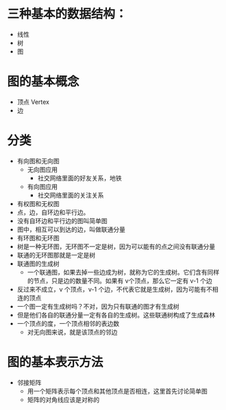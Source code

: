 # 三种基本的数据结构：
- 线性
- 树
- 图

# 图的基本概念
- 顶点 Vertex
- 边


# 分类
- 有向图和无向图
  - 无向图应用
    - 社交网络里面的好友关系，地铁
  - 有向图应用
    - 社交网络里面的关注关系
- 有权图和无权图
- 点，边，自环边和平行边。
- 没有自环边和平行边的图叫简单图
- 图中，相互可以到达的边，叫做联通分量
- 有环图和无环图
- 树是一种无环图，无环图不一定是树，因为可以能有的点之间没有联通分量
- 联通的无环图那就是一定是树
- 联通图的生成树
  - 一个联通图，如果去掉一些边成为树，就称为它的生成树。它们含有同样的节点，只是边的数量不同。如果有 v个顶点，那么它一定有 v-1 个边
- 反过来不成立，v 个顶点，v-1 个边，不代表它就是生成树，因为可能有不相连的顶点
- 一个图一定有生成树吗？不对，因为只有联通的图才有生成树
- 但是他们各自的联通分量一定有各自的生成树。这些联通树构成了生成森林
- 一个顶点的度，一个顶点相邻的表边数
  - 对无向图来说，就是该顶点的邻边

# 图的基本表示方法
- 邻接矩阵
  - 用一个矩阵表示每个顶点和其他顶点是否相连，这里首先讨论简单图
  - 矩阵的对角线应该是对称的
